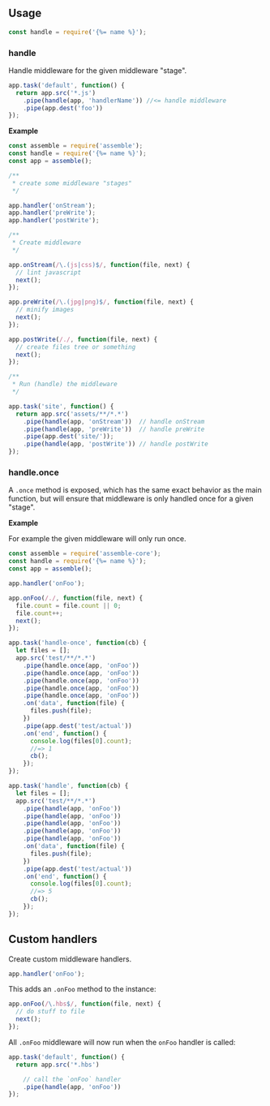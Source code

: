 ## Usage

```js
const handle = require('{%= name %}');
```

### handle

Handle middleware for the given middleware "stage".

```js
app.task('default', function() {
  return app.src('*.js')
    .pipe(handle(app, 'handlerName')) //<= handle middleware
    .pipe(app.dest('foo'))
});
```

**Example**

```js
const assemble = require('assemble');
const handle = require('{%= name %}');
const app = assemble();

/**
 * create some middleware "stages"
 */

app.handler('onStream');
app.handler('preWrite');
app.handler('postWrite');

/**
 * Create middleware
 */

app.onStream(/\.(js|css)$/, function(file, next) {
  // lint javascript
  next();
});

app.preWrite(/\.(jpg|png)$/, function(file, next) {
  // minify images
  next();
});

app.postWrite(/./, function(file, next) {
  // create files tree or something
  next();
});

/**
 * Run (handle) the middleware 
 */

app.task('site', function() {
  return app.src('assets/**/*.*')
    .pipe(handle(app, 'onStream'))  // handle onStream
    .pipe(handle(app, 'preWrite'))  // handle preWrite
    .pipe(app.dest('site/'));
    .pipe(handle(app, 'postWrite')) // handle postWrite
});
```

### handle.once

A `.once` method is exposed, which has the same exact behavior as the main function, but will ensure that middleware is only handled once for a given "stage".

**Example**

For example the given middleware will only run once.

```js
const assemble = require('assemble-core');
const handle = require('{%= name %}');
const app = assemble();

app.handler('onFoo');

app.onFoo(/./, function(file, next) {
  file.count = file.count || 0;
  file.count++;
  next();
});

app.task('handle-once', function(cb) {
  let files = [];
  app.src('test/**/*.*')
    .pipe(handle.once(app, 'onFoo'))
    .pipe(handle.once(app, 'onFoo'))
    .pipe(handle.once(app, 'onFoo'))
    .pipe(handle.once(app, 'onFoo'))
    .pipe(handle.once(app, 'onFoo'))
    .on('data', function(file) {
      files.push(file);
    })
    .pipe(app.dest('test/actual'))
    .on('end', function() {
      console.log(files[0].count);
      //=> 1
      cb();
    });
});

app.task('handle', function(cb) {
  let files = [];
  app.src('test/**/*.*')
    .pipe(handle(app, 'onFoo'))
    .pipe(handle(app, 'onFoo'))
    .pipe(handle(app, 'onFoo'))
    .pipe(handle(app, 'onFoo'))
    .pipe(handle(app, 'onFoo'))
    .on('data', function(file) {
      files.push(file);
    })
    .pipe(app.dest('test/actual'))
    .on('end', function() {
      console.log(files[0].count);
      //=> 5
      cb();
    });
});
```

## Custom handlers

Create custom middleware handlers.

```js
app.handler('onFoo');
```

This adds an `.onFoo` method to the instance:

```js
app.onFoo(/\.hbs$/, function(file, next) {
  // do stuff to file
  next();
});
```

All `.onFoo` middleware will now run when the `onFoo` handler is called:

```js
app.task('default', function() {
  return app.src('*.hbs')

    // call the `onFoo` handler
    .pipe(handle(app, 'onFoo')) 
});
```
